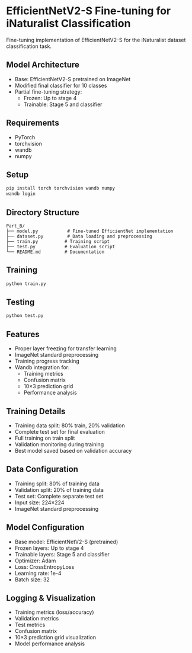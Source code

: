 # EfficientNetV2-S Fine-tuning for iNaturalist Classification

Fine-tuning implementation of EfficientNetV2-S for the iNaturalist dataset classification task.

## Model Architecture
- Base: EfficientNetV2-S pretrained on ImageNet
- Modified final classifier for 10 classes
- Partial fine-tuning strategy:
  - Frozen: Up to stage 4
  - Trainable: Stage 5 and classifier

## Requirements
- PyTorch
- torchvision
- wandb
- numpy

## Setup
```bash
pip install torch torchvision wandb numpy
wandb login
```

## Directory Structure
```
Part_B/
├── model.py           # Fine-tuned EfficientNet implementation
├── dataset.py         # Data loading and preprocessing
├── train.py          # Training script
├── test.py           # Evaluation script
└── README.md         # Documentation
```

## Training
```bash
python train.py
```

## Testing
```bash
python test.py
```

## Features
- Proper layer freezing for transfer learning
- ImageNet standard preprocessing
- Training progress tracking
- Wandb integration for:
  - Training metrics
  - Confusion matrix
  - 10×3 prediction grid
  - Performance analysis

## Training Details
- Training data split: 80% train, 20% validation
- Complete test set for final evaluation
- Full training on train split
- Validation monitoring during training
- Best model saved based on validation accuracy

## Data Configuration
- Training split: 80% of training data
- Validation split: 20% of training data
- Test set: Complete separate test set
- Input size: 224×224
- ImageNet standard preprocessing

## Model Configuration
- Base model: EfficientNetV2-S (pretrained)
- Frozen layers: Up to stage 4
- Trainable layers: Stage 5 and classifier
- Optimizer: Adam
- Loss: CrossEntropyLoss
- Learning rate: 1e-4
- Batch size: 32

## Logging & Visualization
- Training metrics (loss/accuracy)
- Validation metrics
- Test metrics
- Confusion matrix
- 10×3 prediction grid visualization
- Model performance analysis
